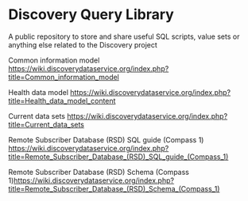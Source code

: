 # Discovery Query Library
A public repository to store and share useful SQL scripts, value sets or anything else related to the Discovery project

Common information model
https://wiki.discoverydataservice.org/index.php?title=Common_information_model

Health data model
https://wiki.discoverydataservice.org/index.php?title=Health_data_model_content

Current data sets
https://wiki.discoverydataservice.org/index.php?title=Current_data_sets

Remote Subscriber Database (RSD) SQL guide (Compass 1)
https://wiki.discoverydataservice.org/index.php?title=Remote_Subscriber_Database_(RSD)_SQL_guide_(Compass_1)

Remote Subscriber Database (RSD) Schema (Compass 1)https://wiki.discoverydataservice.org/index.php?title=Remote_Subscriber_Database_(RSD)_Schema_(Compass_1)

